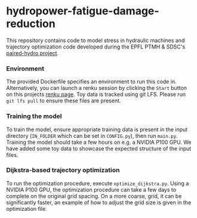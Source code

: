 # hydropower-fatigue-damage-reduction

This repository contains code to model stress in hydraulic machines and trajectory optimization code developed during the EPFL PTMH & SDSC's [paired-hydro project](https://www.datascience.ch/projects/paired-hydro).

### Environment

The provided Dockerfile specifies an environment to run this code in. Alternatively, you can launch a renku session by clicking the `Start` button on this projects [renku page](https://renkulab.io/projects/musertill/hydropower-fatigue-damage-reduction). Toy data is tracked using git LFS. Please run `git lfs pull` to ensure these files are present.

### Training the model

To train the model, ensure appropriate training data is present in the input directory (`IN_FOLDER` which can be set in `CONFIG.py`), then run `main.py`. Training the model should take a few hours on e.g. a NVIDIA P100 GPU. We have added some toy data to showcase the expected structure of the input files.

### Dijkstra-based trajectory optimization

To run the optimization procedure, execute `optimize_dijkstra.py`. Using a NVIDIA P100 GPU, the optimization procedure can take a few days to complete on the original grid spacing. On a more coarse, grid, it can be significantly faster, an example of how to adjust the grid size is given in the optimization file.
